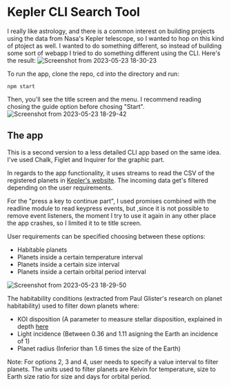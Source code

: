 # Kepler CLI Search Tool

I really like astrology, and there is a common interest on building projects using the data from Nasa's Kepler telescope, so I wanted to hop on this kind of ptoject as well. I wanted to do something different, so instead of building some sort of webapp I tried to do something different using the CLI. Here's the result:
![Screenshot from 2023-05-23 18-30-23](https://github.com/joelkm/kepler-cli-v2/assets/109240974/5c29d6d9-b542-45bd-a613-1e4939780940)

To run the app, clone the repo, cd into the directory and run:
```
npm start
```

Then, you'll see the title screen and the menu. I recommend reading chosing the guide option before chosing "Start".
![Screenshot from 2023-05-23 18-29-42](https://github.com/joelkm/kepler-cli-v2/assets/109240974/a6007f72-20cf-44d5-b0e5-4a711b1e3c82)

## The app

This is a second version to a less detailed CLI app based on the same idea. I've used Chalk, Figlet and Inquirer for the graphic part.

In regards to the app functionality, it uses streams to read the CSV of the registered planets in [Kepler's website](https://www.nasa.gov/mission_pages/kepler/). The incoming data get's filtered depending on the user requirements.

For the "press a key to continue part", I used promises combined with the readline module to read keypress events, but ,since it is not possible to remove event listeners, the moment I try to use it again in any other place the app crashes, so I limited it to te title screen.

User requirements can be specified choosing between these options:
- Habitable planets
- Planets inside a certain temperature interval
- Planets inside a certain size interval
- Planets inside a certain orbital period interval

![Screenshot from 2023-05-23 18-29-50](https://github.com/joelkm/kepler-cli-v2/assets/109240974/3d12efc6-1ebd-4690-adec-dff63d2b4960)

The habitability conditions (extracted from Paul Glister's research on planet habitability) used to filter down planets where:
- KOI disposition (A parameter to measure stellar disposition, explained in depth [here](https://exoplanetarchive.ipac.caltech.edu/docs/PurposeOfKOITable.html)
- Light incidence (Between 0.36 and 1.11 asigning the Earth an incidence of 1)
- Planet radius (Inferior than 1.6 times the size of the Earth)

Note:
For options 2, 3 and 4, user needs to specify a value interval to filter planets. The units used to filter planets are Kelvin for temperature, size to Earth size ratio for size and days for orbital period.

